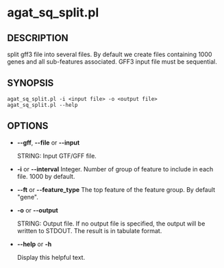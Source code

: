# agat\_sq\_split.pl

## DESCRIPTION

split gff3 file into several files.
By default we create files containing 1000 genes and all sub-features associated.
GFF3 input file must be sequential.

## SYNOPSIS

```
agat_sq_split.pl -i <input file> -o <output file>
agat_sq_split.pl --help
```

## OPTIONS

- **--gff**, **--file** or **--input**

    STRING: Input GTF/GFF file.

- **-i** or **--interval**
Integer.  Number of group of feature to include in each file. 1000 by default.
- **--ft** or **--feature\_type**
The top feature of the feature group. By default "gene".
- **-o** or **--output**

    STRING: Output file.  If no output file is specified, the output will be written to STDOUT. The result is in tabulate format.

- **--help** or **-h**

    Display this helpful text.

